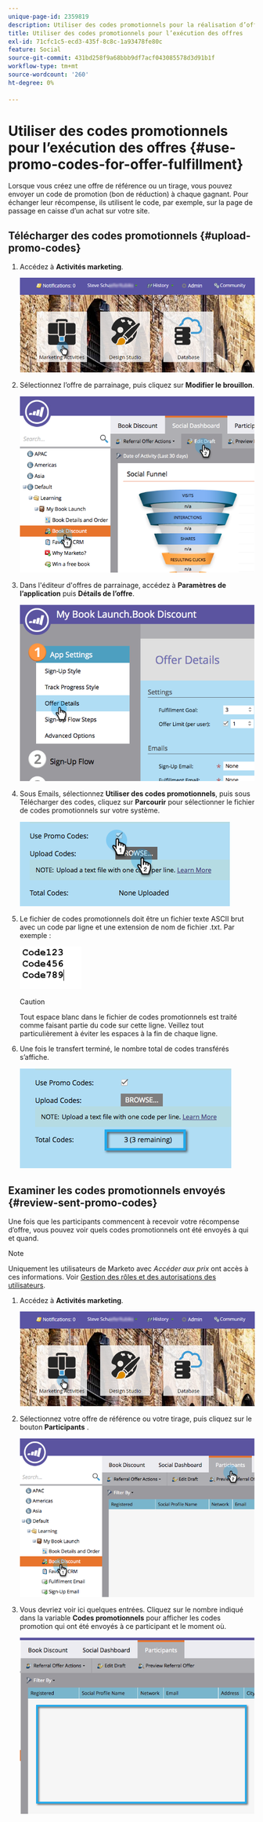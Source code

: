 ```yaml
---
unique-page-id: 2359819
description: Utiliser des codes promotionnels pour la réalisation d’offres - Documents Marketo - Documentation du produit
title: Utiliser des codes promotionnels pour l’exécution des offres
exl-id: 71cfc1c5-ecd3-435f-8c8c-1a93478fe80c
feature: Social
source-git-commit: 431bd258f9a68bbb9df7acf043085578d3d91b1f
workflow-type: tm+mt
source-wordcount: '260'
ht-degree: 0%

---
```


# Utiliser des codes promotionnels pour l’exécution des offres {#use-promo-codes-for-offer-fulfillment}

Lorsque vous créez une offre de référence ou un tirage, vous pouvez envoyer un code de promotion (bon de réduction) à chaque gagnant. Pour échanger leur récompense, ils utilisent le code, par exemple, sur la page de passage en caisse d’un achat sur votre site.

## Télécharger des codes promotionnels {#upload-promo-codes}

1. Accédez à **Activités marketing**.

   ![](assets/login-marketing-activities-2.png)

1. Sélectionnez l’offre de parrainage, puis cliquez sur **Modifier le brouillon**.

   ![](assets/image2015-4-22-11-3a16-3a45.png)

1. Dans l&#39;éditeur d&#39;offres de parrainage, accédez à **Paramètres de l’application** puis **Détails de l’offre**.

   ![](assets/image2015-4-22-11-3a23-3a39.png)

1. Sous Emails, sélectionnez **Utiliser des codes promotionnels**, puis sous Télécharger des codes, cliquez sur **Parcourir** pour sélectionner le fichier de codes promotionnels sur votre système.

   ![](assets/image2015-4-22-12-3a52-3a43.png)

1. Le fichier de codes promotionnels doit être un fichier texte ASCII brut avec un code par ligne et une extension de nom de fichier .txt. Par exemple :

   ![](assets/image2015-4-22-13-3a2-3a23.png)

   >[!CAUTION]
   >
   >Tout espace blanc dans le fichier de codes promotionnels est traité comme faisant partie du code sur cette ligne. Veillez tout particulièrement à éviter les espaces à la fin de chaque ligne.

1. Une fois le transfert terminé, le nombre total de codes transférés s’affiche.

   ![](assets/image2015-4-22-13-3a8-3a31.png)

## Examiner les codes promotionnels envoyés {#review-sent-promo-codes}

Une fois que les participants commencent à recevoir votre récompense d’offre, vous pouvez voir quels codes promotionnels ont été envoyés à qui et quand.

>[!NOTE]
>
>Uniquement les utilisateurs de Marketo avec _Accéder aux prix_ ont accès à ces informations. Voir  [Gestion des rôles et des autorisations des utilisateurs](/help/marketo/product-docs/administration/users-and-roles/managing-user-roles-and-permissions.md).

1. Accédez à **Activités marketing**.

   ![](assets/login-marketing-activities-2.png)

1. Sélectionnez votre offre de référence ou votre tirage, puis cliquez sur le bouton **Participants** .

   ![](assets/image2015-4-22-11-3a36-3a22.png)

1. Vous devriez voir ici quelques entrées. Cliquez sur le nombre indiqué dans la variable **Codes promotionnels** pour afficher les codes promotion qui ont été envoyés à ce participant et le moment où.

   ![](assets/image2015-4-22-11-3a36-3a43.png)
